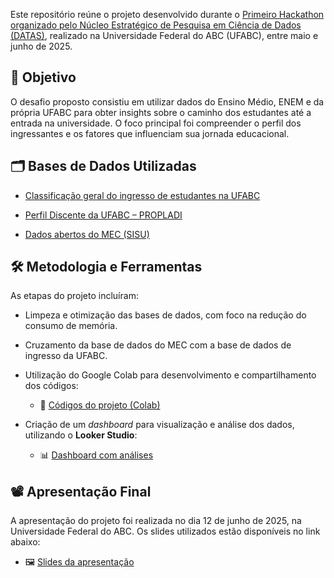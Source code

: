 Este repositório reúne o projeto desenvolvido durante o <a href="https://datas.ufabc.edu.br/2025/04/28/i-hackathon-datas-qual-a-nota-de-corte/">Primeiro Hackathon organizado pelo Núcleo Estratégico de Pesquisa em Ciência de Dados</a> <a href="https://datas.ufabc.edu.br/sobre-nos/">(DATAS)</a>, realizado na Universidade Federal do ABC (UFABC), entre maio e junho de 2025.

## 🎯 Objetivo

O desafio proposto consistiu em utilizar dados do Ensino Médio, ENEM e da própria UFABC para obter insights sobre o caminho dos estudantes até a entrada na universidade. O foco principal foi compreender o perfil dos ingressantes e os fatores que influenciam sua jornada educacional.

## 🗂️ Bases de Dados Utilizadas
- <a href="https://dados.ufabc.edu.br/bases-dados/44-bd-prograd01">Classificação geral do ingresso de estudantes na UFABC</a>

- <a href="https://propladi.ufabc.edu.br/informacoes-institucionais/perfil-discente-gaduacao">Perfil Discente da UFABC – PROPLADI</a>

- <a href="https://dadosabertos.mec.gov.br/sisu">Dados abertos do MEC (SISU)</a>

## 🛠️ Metodologia e Ferramentas
As etapas do projeto incluíram:

- Limpeza e otimização das bases de dados, com foco na redução do consumo de memória.

- Cruzamento da base de dados do MEC com a base de dados de ingresso da UFABC.

- Utilização do Google Colab para desenvolvimento e compartilhamento dos códigos:

  - 📄 <a href="https://colab.research.google.com/drive/1cjTc9GaF2C0RK8fmIkTbPXyR4nk1EXjh?usp=drive_link">Códigos do projeto (Colab)</a>

- Criação de um *dashboard* para visualização e análise dos dados, utilizando o **Looker Studio**:

  - 📊 <a href="https://lookerstudio.google.com/reporting/1ce6886a-0e4a-4e3a-b9c0-d2a617d23f79">Dashboard com análises</a>

## 📽️ Apresentação Final
A apresentação do projeto foi realizada no dia 12 de junho de 2025, na Universidade Federal do ABC. Os slides utilizados estão disponíveis no link abaixo:

- 🖼️ <a href="https://drive.google.com/file/d/1b0Nptj-Lw4mAtH7xgy-821XBzkCwn4Hb/view?usp=drive_link">Slides da apresentação</a>
